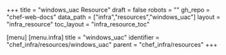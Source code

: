 +++
title = "windows_uac Resource"
draft = false
robots = ""
gh_repo = "chef-web-docs"
data_path = ["infra","resources","windows_uac"]
layout = "infra_resource"
toc_layout = "infra_resource_toc"

[menu]
  [menu.infra]
    title = "windows_uac"
    identifier = "chef_infra/resources/windows_uac"
    parent = "chef_infra/resources"
+++

<!-- The contents of this page are automatically generated from the windows_uac.yaml file in the data directory. -->
<!-- To suggest a change, edit the https://github.com/chef/chef/blob/main/lib/chef/resource/windows_uac.rb file
      and submit a pull request to the https://github.com/chef/chef repository. -->
